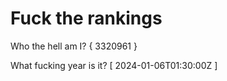 # Fuck the rankings

Who the hell am I?
{ 3320961 }

What fucking year is it?
[ 2024-01-06T01:30:00Z ]
